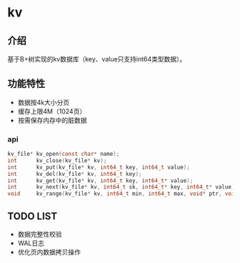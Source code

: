 # kv

## 介绍
基于B+树实现的kv数据库（key、value只支持int64类型数据）。

## 功能特性
* 数据按4k大小分页
* 缓存上限4M（1024页）
* 按需保存内存中的脏数据

### api
```c
kv_file* kv_open(const char* name);
int      kv_close(kv_file* kv);
int      kv_put(kv_file* kv, int64_t key, int64_t value);
int      kv_del(kv_file* kv, int64_t key);
int      kv_get(kv_file* kv, int64_t key, int64_t* value);
int      kv_next(kv_file* kv, int64_t sk, int64_t* key, int64_t* value);
void     kv_range(kv_file* kv, int64_t min, int64_t max, void* ptr, void (*callback)(void* ptr, int64_t key, int64_t value));
```

## TODO LIST
* 数据完整性校验
* WAL日志
* 优化页内数据拷贝操作
